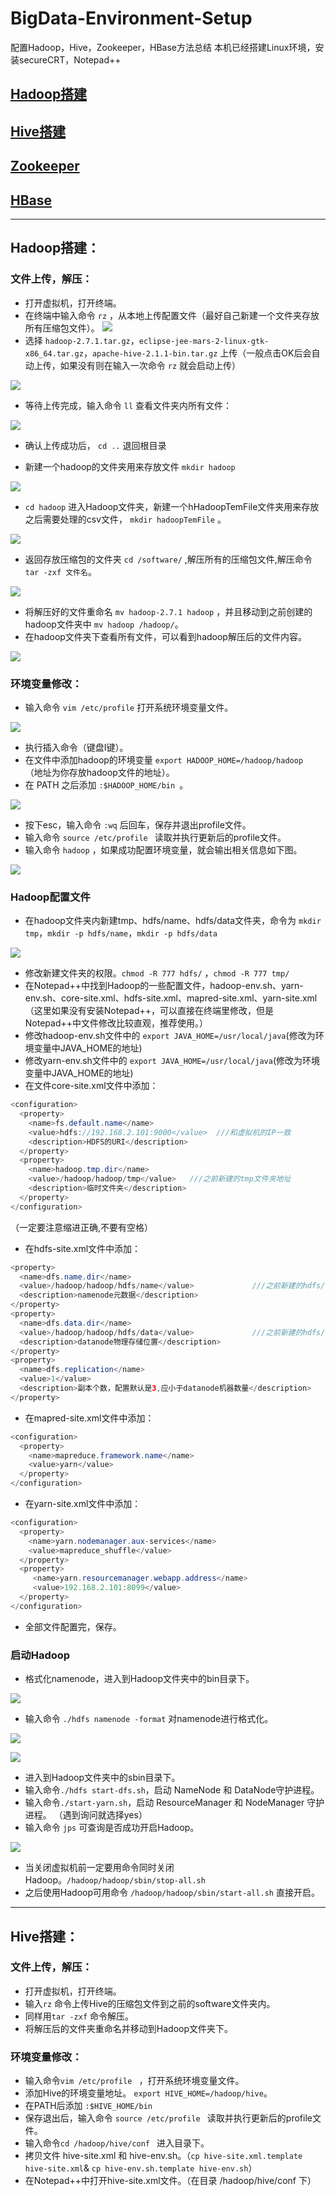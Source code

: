 # BigData-Environment-Setup
配置Hadoop，Hive，Zookeeper，HBase方法总结
本机已经搭建Linux环境，安装secureCRT，Notepad++

## <a href ="#hadoop">Hadoop搭建</a>
## <a href ="#hive">Hive搭建</a>
## <a href ="#zookeeper">Zookeeper</a>
## <a href ="#hbase">HBase</a>

 ---

<a id ="hadoop"/>

## Hadoop搭建：

### 文件上传，解压：

* 打开虚拟机，打开终端。
* 在终端中输入命令 `rz` ，从本地上传配置文件（最好自己新建一个文件夹存放所有压缩包文件）。
![](ScreenShoot/rz.png)
* 选择 `hadoop-2.7.1.tar.gz`，`eclipse-jee-mars-2-linux-gtk-x86_64.tar.gz`，`apache-hive-2.1.1-bin.tar.gz` 上传（一般点击OK后会自动上传，如果没有则在输入一次命令 `rz` 就会启动上传）

![](ScreenShoot/sendFile.png)

* 等待上传完成，输入命令 `ll` 查看文件夹内所有文件：

![](ScreenShoot/allFile.png)

* 确认上传成功后， `cd ..` 退回根目录

* 新建一个hadoop的文件夹用来存放文件 `mkdir hadoop`

![](ScreenShoot/newDocument.png)

* `cd hadoop` 进入Hadoop文件夹，新建一个hHadoopTemFile文件夹用来存放之后需要处理的csv文件， `mkdir hadoopTemFile` 。

![](ScreenShoot/HadoopTmpFile.png)

* 返回存放压缩包的文件夹 `cd /software/` ,解压所有的压缩包文件,解压命令 `tar -zxf 文件名`。

![](ScreenShoot/tarFile.png)

* 将解压好的文件重命名 `mv hadoop-2.7.1 hadoop` ，并且移动到之前创建的hadoop文件夹中 `mv hadoop /hadoop/`。
* 在hadoop文件夹下查看所有文件，可以看到hadoop解压后的文件内容。

![](ScreenShoot/hadoopFile.png)

### 环境变量修改：

* 输入命令 `vim /etc/profile` 打开系统环境变量文件。

![](ScreenShoot/profile.png)

* 执行插入命令（键盘I键）。
* 在文件中添加hadoop的环境变量 `export HADOOP_HOME=/hadoop/hadoop ` （地址为你存放hadoop文件的地址）。
* 在 PATH 之后添加 `:$HADOOP_HOME/bin `。

![](ScreenShoot/path.png)

* 按下esc，输入命令 `:wq` 后回车，保存并退出profile文件。
* 输入命令 `source /etc/profile ` 读取并执行更新后的profile文件。
* 输入命令 `hadoop` ，如果成功配置环境变量，就会输出相关信息如下图。

![](ScreenShoot/hadoopInfo.png)

### Hadoop配置文件

* 在hadoop文件夹内新建tmp、hdfs/name、hdfs/data文件夹，命令为 `mkdir tmp`，`mkdir -p hdfs/name`，`mkdir -p hdfs/data`

![](ScreenShoot/newHadoopFile.png)

* 修改新建文件夹的权限。`chmod -R 777 hdfs/` ，`chmod -R 777 tmp/`
* 在Notepad++中找到Hadoop的一些配置文件，hadoop-env.sh、yarn-env.sh、core-site.xml、hdfs-site.xml、mapred-site.xml、yarn-site.xml（这里如果没有安装Notepad++，可以直接在终端里修改，但是Notepad++中文件修改比较直观，推荐使用。）
* 修改hadoop-env.sh文件中的 `export JAVA_HOME=/usr/local/java`(修改为环境变量中JAVA_HOME的地址)
* 修改yarn-env.sh文件中的 `export JAVA_HOME=/usr/local/java`(修改为环境变量中JAVA_HOME的地址)
* 在文件core-site.xml文件中添加：
```java
<configuration> 
  <property> 
    <name>fs.default.name</name>
    <value>hdfs://192.168.2.101:9000</value>  ///和虚拟机的IP一致
    <description>HDFS的URI</description> 
  </property> 
  <property> 
    <name>hadoop.tmp.dir</name> 
    <value>/hadoop/hadoop/tmp</value>   ///之前新建的tmp文件夹地址
    <description>临时文件夹</description> 
  </property> 
</configuration>
```
（一定要注意缩进正确,不要有空格）
* 在hdfs-site.xml文件中添加：
```java
<property>
  <name>dfs.name.dir</name> 
  <value>/hadoop/hadoop/hdfs/name</value>             ///之前新建的hdfs/name文件夹地址
  <description>namenode元数据</description>    
</property> 
<property> 
  <name>dfs.data.dir</name> 
  <value>/hadoop/hadoop/hdfs/data</value>             ///之前新建的hdfs/data文件夹地址
  <description>datanode物理存储位置</description> 
</property>
<property> 
  <name>dfs.replication</name> 
  <value>1</value> 
  <description>副本个数，配置默认是3,应小于datanode机器数量</description> 
</property>
```
* 在mapred-site.xml文件中添加：
```java
<configuration> 
  <property> 
    <name>mapreduce.framework.name</name> 
    <value>yarn</value> 
  </property> 
</configuration>
```
* 在yarn-site.xml文件中添加：
```java
<configuration> 
  <property> 
    <name>yarn.nodemanager.aux-services</name> 
    <value>mapreduce_shuffle</value> 
  </property> 
  <property> 	
     <name>yarn.resourcemanager.webapp.address</name> 
     <value>192.168.2.101:8099</value> 
  </property> 
</configuration>
```
* 全部文件配置完，保存。

### 启动Hadoop

* 格式化namenode，进入到Hadoop文件夹中的bin目录下。

![](ScreenShoot/bin.png)

* 输入命令 `./hdfs namenode -format` 对namenode进行格式化。

![](ScreenShoot/format.png)

![](ScreenShoot/success.png)

* 进入到Hadoop文件夹中的sbin目录下。
* 输入命令`./hdfs start-dfs.sh`，启动 NameNode 和 DataNode守护进程。
* 输入命令`./start-yarn.sh`，启动 ResourceManager 和 NodeManager 守护进程。
（遇到询问就选择yes）
* 输入命令 `jps` 可查询是否成功开启Hadoop。

![](ScreenShoot/final.png)

* 当关闭虚拟机前一定要用命令同时关闭Hadoop。`/hadoop/hadoop/sbin/stop-all.sh`
* 之后使用Hadoop可用命令 `/hadoop/hadoop/sbin/start-all.sh` 直接开启。
 ---
 <a id ="hive"/>
 
## Hive搭建：
 
### 文件上传，解压：
* 打开虚拟机，打开终端。
* 输入`rz` 命令上传Hive的压缩包文件到之前的software文件夹内。
* 同样用`tar -zxf` 命令解压。
* 将解压后的文件夹重命名并移动到Hadoop文件夹下。
### 环境变量修改：
* 输入命令`vim /etc/profile ` ，打开系统环境变量文件。
* 添加Hive的环境变量地址。 `export HIVE_HOME=/hadoop/hive`。
* 在PATH后添加 `:$HIVE_HOME/bin`
* 保存退出后，输入命令 `source /etc/profile ` 读取并执行更新后的profile文件。
* 输入命令`cd /hadoop/hive/conf ` 进入目录下。
* 拷贝文件 hive-site.xml 和 hive-env.sh。（`cp hive-site.xml.template hive-site.xml`& `cp hive-env.sh.template hive-env.sh`）
* 在Notepad++中打开hive-site.xml文件。（在目录 /hadoop/hive/conf 下）
